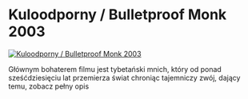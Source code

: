 Kuloodporny / Bulletproof Monk 2003 
=============
[![Kuloodporny / Bulletproof Monk 2003 ](http://vidos.pl/images/player.gif)](http://vidos.pl/kuloodporny-bulletproof-monk-2003)

 Głównym bohaterem filmu jest tybetański mnich, który od ponad sześćdziesięciu lat przemierza świat chroniąc tajemniczy zwój, dający temu, zobacz pełny opis
